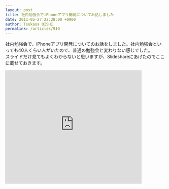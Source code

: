 ```yaml
---
layout: post
title: 社内勉強会でiPhoneアプリ開発についてお話しました
date: 2011-05-27 22:28:00 +0900
author: Tsukasa OISHI
permalink: /articles/910
---
```



社内勉強会で、iPhoneアプリ開発についてのお話をしました。社内勉強会といっても40人くらい人がいたので、普通の勉強会と変わりない感じでした。  
スライドだけ見てもよくわからないと思いますが、Slideshareにあげたのでここに載せておきます。  

<iframe src="https://www.slideshare.net/slideshow/embed_code/8082327" width="427" height="356" frameborder="0" marginwidth="0" marginheight="0" scrolling="no" style="border:1px solid #CCC;border-width:1px 1px 0;margin-bottom:5px" allowfullscreen webkitallowfullscreen mozallowfullscreen></iframe>  

